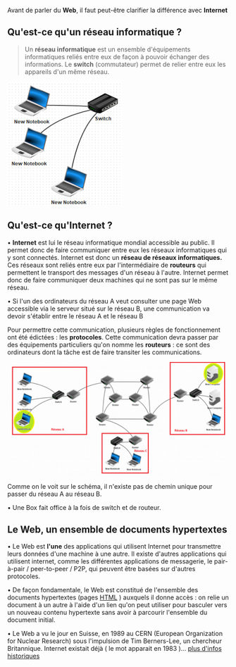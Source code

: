 ﻿Avant de parler du **Web**, il faut peut-être clarifier la différence avec **Internet**


## Qu'est-ce qu'un réseau informatique ?

>Un **réseau informatique** est un ensemble d'équipements informatiques reliés entre eux de façon à pouvoir échanger des informations. Le **switch** (commutateur) permet de relier entre eux les appareils d'un même réseau.

![reseau](image1_web.png)

## Qu'est-ce qu'Internet ?

• **Internet** est lui le réseau informatique mondial accessible au public. Il permet donc de faire communiquer entre eux les réseaux informatiques qui y sont connectés. Internet est donc un **réseau de réseaux informatiques.** Ces réseaux sont reliés entre eux par l'intermédiaire de **routeurs** qui permettent le transport des messages d'un réseau à l'autre. Internet permet donc de faire communiquer deux machines qui ne sont pas sur le même réseau.

• Si l'un des ordinateurs du réseau A veut consulter une page Web accessible via le serveur situé sur le réseau B, une communication va devoir s'établir entre le réseau A et le réseau B

Pour permettre cette communication, plusieurs règles de fonctionnement ont été édictées : les **protocoles**. Cette communication devra passer par des équipements particuliers qu'on nomme les **routeurs** : ce sont des ordinateurs dont la tâche est de faire transiter les communications.

![internet](image2_web.png)

Comme on le voit sur le schéma, il n'existe pas de chemin unique pour passer du réseau A au réseau B.

• Une Box fait office à la fois de switch et de routeur.

## Le Web, un ensemble de documents hypertextes

• Le Web est **l'une** des applications qui utilisent Internet pour transmettre leurs données d'une machine à une autre.
Il existe d'autres applications qui utilisent internet, comme les différentes applications de messagerie, le pair-à-pair / peer-to-peer / P2P, qui peuvent être basées sur d'autres protocoles.

• De façon fondamentale, le Web est constitué de l'ensemble des documents hypertextes (pages 
[HTML](Séance1_présentation_HTML.md) ) auxquels il donne accès : on relie un document à un autre à l'aide d'un lien qu'on peut utiliser pour basculer vers un nouveau contenu hypertexte sans avoir à parcourir l'ensemble du document initial.

• Le Web a vu le jour en Suisse, en 1989 au CERN (European Organization for Nuclear Research) sous l'impulsion de Tim Berners-Lee, un chercheur Britannique.
Internet existait déjà ( le mot apparait en 1983 )... [plus d'infos historiques](Aperçu_Historique.md)

